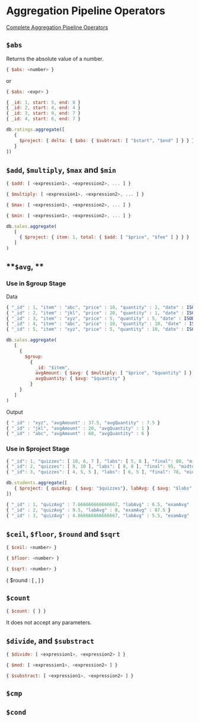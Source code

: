# **Aggregation Pipeline Operators**

[Complete Aggregation Pipeline Operators](https://www.mongodb.com/docs/manual/reference/operator/aggregation/)

## **```$abs```**
Returns the absolute value of a number.

~~~js
{ $abs: <number> }
~~~
or
~~~js
{ $abs: <expr> }
~~~

~~~js
{ _id: 1, start: 5, end: 8 }
{ _id: 2, start: 4, end: 4 }
{ _id: 3, start: 9, end: 7 }
{ _id: 4, start: 6, end: 7 }
~~~

~~~js
db.ratings.aggregate([
   {
     $project: { delta: { $abs: { $subtract: [ "$start", "$end" ] } } }
   }
])
~~~

## **```$add```, ```$multiply```, ```$max``` and ```$min```**

~~~js
{ $add: [ <expression1>, <expression2>, ... ] }
~~~

~~~js
{ $multiply: [ <expression1>, <expression2>, ... ] }
~~~

~~~js
{ $max: [ <expression1>, <expression2>, ... ] }
~~~

~~~js
{ $min: [ <expression1>, <expression2>, ... ] }
~~~

~~~js
db.sales.aggregate(
   [
     { $project: { item: 1, total: { $add: [ "$price", "$fee" ] } } }
   ]
)
~~~

## **```$avg```,  **

### **Use in $group Stage**

Data
~~~js
{ "_id" : 1, "item" : "abc", "price" : 10, "quantity" : 2, "date" : ISODate("2014-01-01T08:00:00Z") }
{ "_id" : 2, "item" : "jkl", "price" : 20, "quantity" : 1, "date" : ISODate("2014-02-03T09:00:00Z") }
{ "_id" : 3, "item" : "xyz", "price" : 5, "quantity" : 5, "date" : ISODate("2014-02-03T09:05:00Z") }
{ "_id" : 4, "item" : "abc", "price" : 10, "quantity" : 10, "date" : ISODate("2014-02-15T08:00:00Z") }
{ "_id" : 5, "item" : "xyz", "price" : 5, "quantity" : 10, "date" : ISODate("2014-02-15T09:12:00Z") }
~~~

~~~js
db.sales.aggregate(
   [
     {
       $group:
         {
           _id: "$item",
           avgAmount: { $avg: { $multiply: [ "$price", "$quantity" ] } },
           avgQuantity: { $avg: "$quantity" }
         }
     }
   ]
)
~~~

Output

~~~js
{ "_id" : "xyz", "avgAmount" : 37.5, "avgQuantity" : 7.5 }
{ "_id" : "jkl", "avgAmount" : 20, "avgQuantity" : 1 }
{ "_id" : "abc", "avgAmount" : 60, "avgQuantity" : 6 }
~~~



### **Use in $project Stage**

~~~js
{ "_id": 1, "quizzes": [ 10, 6, 7 ], "labs": [ 5, 8 ], "final": 80, "midterm": 75 }
{ "_id": 2, "quizzes": [ 9, 10 ], "labs": [ 8, 8 ], "final": 95, "midterm": 80 }
{ "_id": 3, "quizzes": [ 4, 5, 5 ], "labs": [ 6, 5 ], "final": 78, "midterm": 70 }
~~~

~~~js
db.students.aggregate([
   { $project: { quizAvg: { $avg: "$quizzes"}, labAvg: { $avg: "$labs" }, examAvg: { $avg: [ "$final", "$midterm" ] } } }
])
~~~

~~~js
{ "_id" : 1, "quizAvg" : 7.666666666666667, "labAvg" : 6.5, "examAvg" : 77.5 }
{ "_id" : 2, "quizAvg" : 9.5, "labAvg" : 8, "examAvg" : 87.5 }
{ "_id" : 3, "quizAvg" : 4.666666666666667, "labAvg" : 5.5, "examAvg" : 74 }
~~~

## **```$ceil```, ```$floor```, ```$round``` and ```$sqrt```**


~~~js
{ $ceil: <number> }
~~~

~~~js
{ $floor: <number> }
~~~

~~~js
{ $sqrt: <number> }
~~~

{ $round : [ <number>, <place> ] }


## **```$count```**

~~~js
{ $count: { } }
~~~

It does not accept any parameters.

## **```$divide```,  and ```$substract```**

~~~js
{ $divide: [ <expression1>, <expression2> ] }
~~~

~~~js
{ $mod: [ <expression1>, <expression2> ] }
~~~

~~~js
{ $substract: [ <expression1>, <expression2> ] }
~~~




## **```$cmp```**

## **```$cond```**
